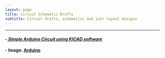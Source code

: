 ```yaml
---
layout: page
title: Circuit Schematic Drafts
subtitle: Circuit drafts, schematics and just layout designs
---
```



-----------

#### -<EM><U>  Simple Arduino Circuit using KICAD software </U></EM>
<b> -   Image:</b> <a href="https://github.com/SumaAcharya/sumaacharya.github.io/blob/master/assets/img/IMP.png"> <u> <b> Arduino </b></u> </a>
